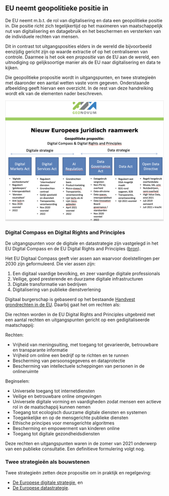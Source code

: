 ## EU neemt geopolitieke positie in

De EU neemt m.b.t. de rol van digitalisering en data een geopolitieke positie in.
Die positie richt zich tegelijkertijd op het maximeren van maatschappelijk nut van digitalisering en datagebruik en het beschermen en versterken van de individuele rechten van mensen.

Dit in contrast tot uitgangsposities elders in de wereld die bijvoorbeeld eenzijdig gericht zijn op waarde extractie of op het centraliseren van controle. Daarmee is het ook een _propositie_ van de EU aan de wereld, een uitnodiging op gelijksoortige manier als de EU naar digitalisering en data te kijken.

Die geopolitieke propositie wordt in uitgangspunten, en twee strategieën met daaronder een aantal wetten vaste vorm gegeven. Onderstaande afbeelding geeft hiervan een overzicht. In de rest van deze handreiking wordt elk van de elementen nader beschreven.

![euplaatgeonovumokt2021.png](media/euplaatgeonovumokt2021.png)

### Digital Compass en Digital Rights and Principles
De uitgangspunten voor de digitale en datastrategie zijn vastgelegd in het EU Digital Compass en de EU Digital Rights and Principles ([bron](https://ec.europa.eu/info/strategy/priorities-2019-2024/europe-fit-digital-age/europes-digital-decade-digital-targets-2030_nl)).

Het EU Digitaal Compass geeft vier assen aan waarvoor doelstellingen per 2030 zijn geformuleerd.
Die vier assen zijn:
1. Een digitaal vaardige bevolking, en zeer vaardige digitale professionals
2. Veilige, goed presterende en duurzame digitale infrastructuren
3. Digitale transformatie van bedrijven
4. Digitalisering van publieke dienstverlening

Digitaal burgerschap is gebaseerd op het bestaande [Handvest grondrechten in de EU](https://eur-lex.europa.eu/legal-content/NL/TXT/HTML/?uri=CELEX:12012P/TXT&from=EN). Daarbij gaat het om rechten als:

Die rechten worden in de EU Digital Rights and Principles uitgebreid met een aantal rechten en uitgangspunten gericht op een gedigitaliseerde maatschappij:

Rechten:
* Vrijheid van meningsuiting, met toegang tot gevarieerde, betrouwbare en transparante informatie
* Vrijheid om online een bedrijf op te richten en te runnen
* Bescherming van persoonsgegevens en dataprotectie
* Bescherming van intellectuele scheppingen van personen in de onlineruimte

Beginselen:
* Universele toegang tot internetdiensten
* Veilige en betrouwbare online omgevingen
* Universele digitale vorming en vaardigheden zodat mensen een actieve rol in de maatschappij kunnen nemen
* Toegang tot ecologisch duurzame digitale diensten en systemen
* Toegankelijke en op de mensgerichte publieke diensten
* Ethische principes voor mensgerichte algoritmes
* Bescherming en empowerment van kinderen online
* Toegang tot digitale gezondheidsdiensten

Deze rechten en uitgangspunten waren in de zomer van 2021 onderwerp van een publieke consultatie. Een definitieve formulering volgt nog.

### Twee strategieën als bouwstenen
Twee strategieën zetten deze propositie om in praktijk en regelgeving: 
* [De Europese digitale strategie](https://geonovum.github.io/eu_regelingen_datastrategie/#europese-digitale-strategie), en 
* [De Europese datastrategie](https://geonovum.github.io/eu_regelingen_datastrategie/#data-strategie).

